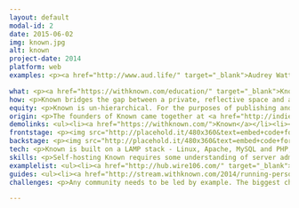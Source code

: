 ```yaml
---
layout: default
modal-id: 2
date: 2015-06-02
img: known.jpg
alt: known
project-date: 2014
platform: web
examples: <p><a href="http://www.aud.life/" target="_blank">Audrey Watters</a>, <a href="http://www.leoville.net/" target="_blank">Leo Laporte</a>, <a href="http://links.windley.com/" target="_blank">Phil Windley</a>, <a href="http://www.endless.systems/" target="_blank">Warren Ellis</a></p>

what: <p><a href="https://withknown.com/education/" target="_blank">Known</a> is a personal learning environment for the connected student. Publish course projects, reflect on your learning, and share ideas with your peers.</p>
how: <p>Known bridges the gap between a private, reflective space and a community platform. Everyone gets their own space to publish and reflect. However, by sharing ideas with their class group, students get valuable feedback and new insights on their learning.</p>
equity: <p>Known is un-hierarchical. For the purposes of publishing and discussion, every user is equal to every other user. Furthermore, <a href="https://withknown.com/opensource/">the platform itself is open source</a>, and can be adopted and modified by any size of institution.</p>
origin: <p>The founders of Known came together at <a href="http://indiewebcamp.com" target="_blank">IndieWebCamp</a>, an event centered around empowering users to own their own conversations and content online. Separately, we had cofounded <a href="http://elgg.org" target="_blank">Elgg</a>, the community platform for education, and worked with brands like Microsoft, eBay and Intel. We saw a need to create a user-controlled publishing space for the social media age, that worked as well on a phone as it did on a computer, and that had social connectivity built into the core of its design.</p> 
demolinks: <ul><li><a href="https://withknown.com/">Known</a></li><li><a href="https://withknown.com/education/" target="_blank">Known for Education</a></li></ul>
frontstage: <p><img src="http://placehold.it/480x360&text=embed+code+for+your+video"></p>
backstage: <p><img src="http://placehold.it/480x360&text=embed+code+for+your+video"></p>
tech: <p>Known is built on a LAMP stack - Linux, Apache, MySQL and PHP, similarly to WordPress. It can be run on a single site, or scaled up to handle publishing across a campus. <a href="https://github.com/idno/known" target="_blank">The core platform is open source</a>, while course discussion, campus management software and support are available with an annual license. The platform is fully-responsive and works well on any device, and native mobile apps are coming soon.</p><p>Additionally, <a href="https://withknown.com/education" target="_blank">a fully-hosted turnkey service exists</a>, where 200 users can collaborate on a website with unlimited storage and bandwidth, including CDN, for $10 a month. Campus-level hosting and <a href="https://withknown.com/services/">bespoke services</a> are also available.</p>
skills: <p>Self-hosting Known requires some understanding of server administration. The managed version requires no technical knowledge, and comes with support.</p>
examplelist: <ul><li><a href="http://hub.wire106.com/" target="_blank">Wire106 Hub</a> (Fall 2014)</li><li><a href="https://virtualbodies.withknown.com/" target="_blank">Gender, Violence and Technology</a></li></ul>
guides: <ul><li><a href="http://stream.withknown.com/2014/running-personal-connected-courses-with-known-edtech-edtechchat" target="_blank">Running personal, connected courses with Known</a></li><li><a href="http://bavatuesdays.com/teaching-without-wordpress-exploring-the-known-world/" target="_blank">Teaching Without WordPress - Exploring the Known World</a></li><li><a href="http://twit.tv/show/this-week-in-google/266">This Week in Google - The IndieWeb</a></li><li><a href="https://www.youtube.com/watch?v=Nzq64Yatt7I" target="_blank">Connecting to the Indie Web</a></li></ul>
challenges: <p>Any community needs to be led by example. The biggest challenge is establishing a productive community culture. However, moderation, campus management software and an easy-to-use interface makes this easy.</p>

---
```

